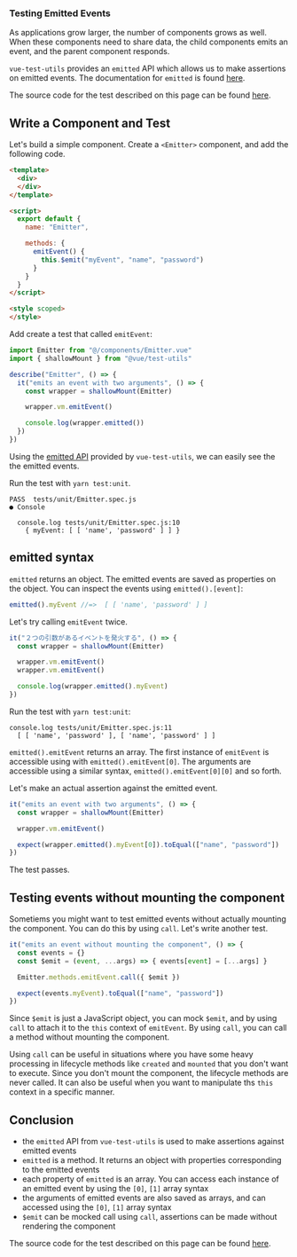 ### Testing Emitted Events

As applications grow larger, the number of components grows as well. When these components need to share data, the child components emits an event, and the parent component responds.

`vue-test-utils` provides an `emitted` API which allows us to make assertions on emitted events. The documentation for `emitted` is found [here](https://vue-test-utils.vuejs.org/ja/api/wrapper/emitted.html).

The source code for the test described on this page can be found [here](https://github.com/lmiller1990/vue-testing-handbook/tree/master/demo-app/tests/unit/Emitter.spec.js).

## Write a Component and Test

Let's build a simple component. Create a `<Emitter>` component, and add the following code.

```html
<template>
  <div>
  </div>
</template>

<script>
  export default {
    name: "Emitter",

    methods: { 
      emitEvent() {
        this.$emit("myEvent", "name", "password")
      }
    }
  }
</script>

<style scoped>
</style>
```

Add create a test that called `emitEvent`:

```js
import Emitter from "@/components/Emitter.vue"
import { shallowMount } from "@vue/test-utils"

describe("Emitter", () => {
  it("emits an event with two arguments", () => {
    const wrapper = shallowMount(Emitter)

    wrapper.vm.emitEvent()

    console.log(wrapper.emitted())
  })
})
```
Using the [emitted API](https://vue-test-utils.vuejs.org/ja/api/wrapper/emitted.html) provided by `vue-test-utils`, we can easily see the the emitted events.

Run the test with `yarn test:unit`.

```
PASS  tests/unit/Emitter.spec.js
● Console

  console.log tests/unit/Emitter.spec.js:10
    { myEvent: [ [ 'name', 'password' ] ] }
```

## emitted syntax

`emitted` returns an object. The emitted events are saved as properties on the object. You can inspect the events using `emitted().[event]`:

```js
emitted().myEvent //=>  [ [ 'name', 'password' ] ]
```

Let's try calling `emitEvent` twice.

```js
it("２つの引数があるイベントを発火する", () => {
  const wrapper = shallowMount(Emitter)

  wrapper.vm.emitEvent()
  wrapper.vm.emitEvent()

  console.log(wrapper.emitted().myEvent)
})
```

Run the test with `yarn test:unit`:

```
console.log tests/unit/Emitter.spec.js:11
  [ [ 'name', 'password' ], [ 'name', 'password' ] ]
```

`emitted().emitEvent` returns an array. The first instance of `emitEvent` is accessible using with `emitted().emitEvent[0]`. The arguments are accessible using a similar syntax, `emitted().emitEvent[0][0]` and so forth. 

Let's make an actual assertion against the emitted event.


```js
it("emits an event with two arguments", () => {
  const wrapper = shallowMount(Emitter)

  wrapper.vm.emitEvent()

  expect(wrapper.emitted().myEvent[0]).toEqual(["name", "password"])
})
```

The test passes.

## Testing events without mounting the component

Sometiems you might want to test emitted events without actually mounting the component. You can do this by using `call`. Let's write another test.

```js
it("emits an event without mounting the component", () => {
  const events = {}
  const $emit = (event, ...args) => { events[event] = [...args] }

  Emitter.methods.emitEvent.call({ $emit })

  expect(events.myEvent).toEqual(["name", "password"])
})
```

Since `$emit` is just a JavaScript object, you can mock `$emit`, and by using `call` to attach it to the `this` context of `emitEvent`. By using `call`, you can call a method without mounting the component. 

Using `call` can be useful in situations where you have some heavy processing in lifecycle methods like `created` and `mounted` that you don't want to execute. Since you don't mount the component, the lifecycle methods are never called. It can also be useful when you want to manipulate ths `this` context in a specific manner.

## Conclusion

- the `emitted` API from `vue-test-utils` is used to make assertions against emitted events
- `emitted` is a method. It returns an object with properties corresponding to the emitted events
- each property of `emitted` is an array. You can access each instance of an emitted event by using the `[0]`, `[1]` array syntax
- the arguments of emitted events are also saved as arrays, and can accessed using the `[0]`, `[1]` array syntax
- `$emit` can be mocked call using `call`, assertions can be made without rendering the component

The source code for the test described on this page can be found [here](https://github.com/lmiller1990/vue-testing-handbook/tree/master/demo-app/tests/unit/Emitter.spec.js).
